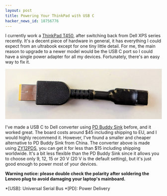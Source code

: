 ```yaml
---
layout: post
title: Powering Your ThinkPad with USB C
hacker_news_id: 18756776
---
```


I currently work a [ThinkPad T450](https://thinkwiki.de/T450), after
switching back from Dell XPS series recently. It's a decent piece of
hardware in general, it has everything I could expect from an
ultrabook except for one tiny little detail. For me, the main reason to
upgrade to a newer model would be the USB C port so I could have a
single power adapter for all my devices. Fortunately, there's an easy
way to fix it.

![Adapter](/i/IMG_20181018_101721.jpg)

I've made a USB C to Dell converter using [PD Buddy
Sink](https://www.tindie.com/products/clayghobbs/pd-buddy-sink/)
before, and it worked great. The board costs around $45 including
shipping to EU, and I would highly recommend it. However, I've found a
smaller and cheaper alternative to PD Buddy Sink from China. The
converter above is made using
[ZY12PDS](https://www.aliexpress.com/item/ZY12PDS-Type-C-PD-to-DC-USB-SurfacePro-decoy-fast-charge-trigger-polling-device/32914462770.html),
you can get it for less than $15 including shipping worldwide. It's a
bit less flexible than the PD Buddy Sink since it allows you to choose
only 9, 12, 15 or 20 V (20 V is the default setting), but it's just
good enough to power most of your devices.

**Warning notice: please double check the polarity after soldering the
Lenovo plug to avoid damaging your laptop's mainboard.**

*[USB]: Universal Serial Bus
*[PD]: Power Delivery

